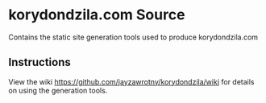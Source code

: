 # korydondzila.com Source
Contains the static site generation tools used to produce korydondzila.com

## Instructions
View the wiki https://github.com/jayzawrotny/korydondzila/wiki for details on using the generation tools.
